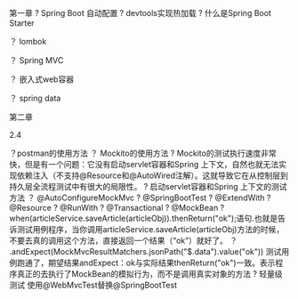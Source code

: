 第一章
? Spring Boot 自动配置
? devtools实现热加载
? 什么是Spring Boot Starter

？ lombok

？ Spring MVC

？ 嵌入式web容器

？ spring data

第二章

2.4 

？postman的使用方法
？ Mockito的使用方法
?  Mockito的测试执行速度非常快，但是有一个问题：它没有启动servlet容器和Spring 上下文，自然也就无法实现依赖注入（不支持@Resource和@AutoWired注解）。这就导致它在从控制层到持久层全流程测试中有很大的局限性。
? 启动servlet容器和Spring 上下文的测试方法
？ @AutoConfigureMockMvc
?  @SpringBootTest
?  @ExtendWith
?  @Resource
?  @RunWith
?  @Transactional
?  @MockBean
?  when(articleService.saveArticle(articleObj)).thenReturn("ok");语句.也就是告诉测试用例程序，当你调用articleService.saveArticle(articleObj)方法的时候，不要去真的调用这个方法，直接返回一个结果（“ok”）就好了。
？ .andExpect(MockMvcResultMatchers.jsonPath("$.data").value("ok")) 测试用例跑通了，期望结果andExpect：ok与实际结果thenReturn("ok")一致。表示程序真正的去执行了MockBean的模拟行为，而不是调用真实对象的方法
?  轻量级测试 使用@WebMvcTest替换@SpringBootTest
